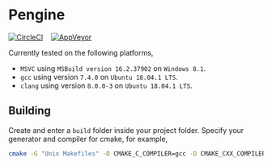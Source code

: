 # Pengine

[![CircleCI](https://circleci.com/gh/LoicNassif/lightweight-physics-engine/tree/feature%2Fgcc_compatibility.svg?style=svg)](https://circleci.com/gh/LoicNassif/lightweight-physics-engine/tree/feature%2Fgcc_compatibility)   &nbsp;&nbsp; [![AppVeyor](https://ci.appveyor.com/api/projects/status/github/LoicNassif/lightweight-physics-engine?branch=master&svg=true)](https://ci.appveyor.com/api/projects/status/github/LoicNassif/lightweight-physics-engine?branch=master&svg=true)

Currently tested on the following platforms,
- `MSVC` using `MSBuild version 16.2.37902` on `Windows 8.1`.
- `gcc` using version `7.4.0` on `Ubuntu 18.04.1 LTS`.
- `clang` using version `8.0.0-3` on `Ubuntu 18.04.1 LTS`. 

## Building

Create and enter a `build` folder inside your project folder. Specify your generator and compiler for cmake, for example,
```bash
cmake -G "Unix Makefiles" -D CMAKE_C_COMPILER=gcc -D CMAKE_CXX_COMPILER=g++ ../
```

